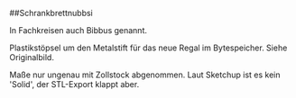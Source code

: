 ##Schrankbrettnubbsi

In Fachkreisen auch Bibbus genannt.

Plastikstöpsel um den Metalstift für das neue Regal im Bytespeicher.
Siehe Originalbild.

Maße nur ungenau mit Zollstock abgenommen.
Laut Sketchup ist es kein 'Solid', der STL-Export klappt aber.
